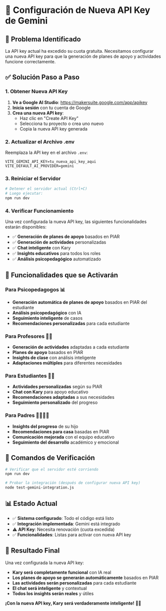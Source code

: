 # 🔑 Configuración de Nueva API Key de Gemini

## 🚨 Problema Identificado
La API key actual ha excedido su cuota gratuita. Necesitamos configurar una nueva API key para que la generación de planes de apoyo y actividades funcione correctamente.

## ✅ Solución Paso a Paso

### **1. Obtener Nueva API Key**

1. **Ve a Google AI Studio**: https://makersuite.google.com/app/apikey
2. **Inicia sesión** con tu cuenta de Google
3. **Crea una nueva API key**:
   - Haz clic en "Create API Key"
   - Selecciona tu proyecto o crea uno nuevo
   - Copia la nueva API key generada

### **2. Actualizar el Archivo .env**

Reemplaza la API key en el archivo `.env`:

```env
VITE_GEMINI_API_KEY=tu_nueva_api_key_aqui
VITE_DEFAULT_AI_PROVIDER=gemini
```

### **3. Reiniciar el Servidor**

```bash
# Detener el servidor actual (Ctrl+C)
# Luego ejecutar:
npm run dev
```

### **4. Verificar Funcionamiento**

Una vez configurada la nueva API key, las siguientes funcionalidades estarán disponibles:

- ✅ **Generación de planes de apoyo** basados en PIAR
- ✅ **Generación de actividades** personalizadas
- ✅ **Chat inteligente** con Kary
- ✅ **Insights educativos** para todos los roles
- ✅ **Análisis psicopedagógico** automatizado

## 🎯 **Funcionalidades que se Activarán**

### **Para Psicopedagogos** 📊
- **Generación automática de planes de apoyo** basados en PIAR del estudiante
- **Análisis psicopedagógico** con IA
- **Seguimiento inteligente** de casos
- **Recomendaciones personalizadas** para cada estudiante

### **Para Profesores** 👨‍🏫
- **Generación de actividades** adaptadas a cada estudiante
- **Planes de apoyo** basados en PIAR
- **Insights de clase** con análisis inteligente
- **Adaptaciones múltiples** para diferentes necesidades

### **Para Estudiantes** 👨‍🎓
- **Actividades personalizadas** según su PIAR
- **Chat con Kary** para apoyo educativo
- **Recomendaciones adaptadas** a sus necesidades
- **Seguimiento personalizado** del progreso

### **Para Padres** 👨‍👩‍👧‍👦
- **Insights del progreso** de su hijo
- **Recomendaciones para casa** basadas en PIAR
- **Comunicación mejorada** con el equipo educativo
- **Seguimiento del desarrollo** académico y emocional

## 🔧 **Comandos de Verificación**

```bash
# Verificar que el servidor esté corriendo
npm run dev

# Probar la integración (después de configurar nueva API key)
node test-gemini-integration.js
```

## 📊 **Estado Actual**

- ✅ **Sistema configurado**: Todo el código está listo
- ✅ **Integración implementada**: Gemini está integrado
- ⚠️ **API Key**: Necesita renovación (cuota excedida)
- ✅ **Funcionalidades**: Listas para activar con nueva API key

## 🎉 **Resultado Final**

Una vez configurada la nueva API key:

- **Kary será completamente funcional** con IA real
- **Los planes de apoyo se generarán automáticamente** basados en PIAR
- **Las actividades serán personalizadas** para cada estudiante
- **El chat será inteligente** y contextual
- **Todos los insights serán reales** y útiles

**¡Con la nueva API key, Kary será verdaderamente inteligente!** 🚀✨
